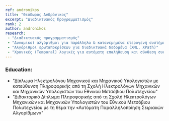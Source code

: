 ```yaml
---
ref: andronikos
title: "Θεόδωρος Ανδρόνικος"
excerpt: "Διαδικτυακός Προγραμματισμός"
rank: 2
author: andronikos
research:
 - "Διαδικτυακός προγραμματισμός"
 - "Δυναμικοί αλγόριθμοι για παράλληλα & κατανεμημένα ετερογενή συστήματα"
 - "Αλγόριθμοι ερωταποκρίσεων για διαδικτυακά δεδομένα (XML, XPath)"
 - "Χρονικές (Temporal) λογικές για αυτόματη επαλήθευση και σύνθεση συστημάτων"
---
```


### Education:
  - "Δίπλωμα Ηλεκτρολόγου Μηχανικού και Μηχανικού Υπολογιστών με κατεύθυνση Πληροφορικής από τη Σχολή Ηλεκτρολόγων Μηχανικών και Μηχανικών Υπολογιστών του Εθνικού Μετσόβιου Πολυτεχνείου"
  - "Διδακτορικό Δίπλωμα Πληροφορικής από τη Σχολή Ηλεκτρολόγων Μηχανικών και Μηχανικών Υπολογιστών του Εθνικού Μετσόβιου Πολυτεχνείου με τη θέμα την «Αυτόματη Παραλληλοποίηση Σειριακών Αλγορίθμων»"

